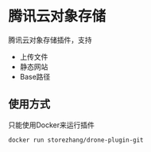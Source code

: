 # 腾讯云对象存储

腾讯云对象存储插件，支持

- 上传文件
- 静态网站
- Base路径

## 使用方式

只能使用Docker来运行插件

``` shell
docker run storezhang/drone-plugin-git
```
